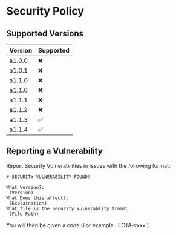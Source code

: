 # Security Policy

## Supported Versions

| Version | Supported          |
| ------- | ------------------ |
| a1.0.0  | :x:                |
| a1.0.1  | :x:                |
| a1.1.0  | :x:                |
| a1.1.0  | :x:                |
| a1.1.1  | :x:                |
| a1.1.2  | :x:                |
| a1.1.3  | ✅                 |
| a1.1.4  | ✅                 |


## Reporting a Vulnerability

Report Security Vulnerabilities in Issues with the following format:

```
# SECURITY VULNERABILITY FOUND!

What Version?:
 (Version)
What Does this affect?:
 (Explaination)
What file is the Security Vulnerablity from?:
 (File Path)
```

You will then be given a code (For example : ECTA-xxxx )

